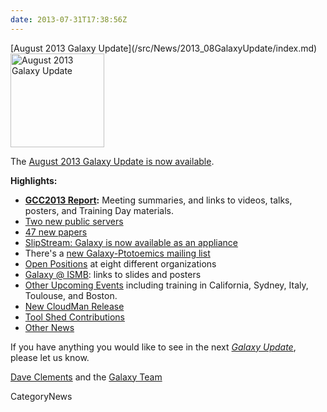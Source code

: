 ```yaml
---
date: 2013-07-31T17:38:56Z
---
```

<div class='newsItemHeader'>[August 2013 Galaxy Update](/src/News/2013_08GalaxyUpdate/index.md)</div>

<div class='right'><a href='/GalaxyUpdates/2013_08'><img src='/Images/Logos/GalaxyUpdate200.png' alt='August 2013 Galaxy Update' width=150 /></a></div>

The [August 2013 Galaxy Update is now available](/src/GalaxyUpdates/2013_08/index.md). 

**Highlights:**
* **[GCC2013 Report](/GalaxyUpdates/2013_08#gcc2013-report):** Meeting summaries, and links to videos, talks, posters, and Training Day materials.
* [Two new public servers](/GalaxyUpdates/2013_08#new-public-servers)
* [47 new papers](/GalaxyUpdates/2013_08#new-papers)
* [SlipStream: Galaxy is now available as an appliance](/GalaxyUpdates/2013_08#slipstream-appliance-galaxy-edition-announced)
* There's a [new Galaxy-Ptotoemics mailing list](/GalaxyUpdates/2013_08#new-galaxy-proteomics-mailing-list)
* [Open Positions](/GalaxyUpdates/2013_08#whos-hiring) at eight different organizations
* [Galaxy @ ISMB](/GalaxyUpdates/2013_08#ismb--eccb--bosc--ms-sig-2013): links to slides and posters
* [Other Upcoming Events](/GalaxyUpdates/2013_08#other-upcoming-events) including training in California, Sydney, Italy, Toulouse, and Boston.
* [New CloudMan Release](/GalaxyUpdates/2013_08#cloudman-release)
* [Tool Shed Contributions](/GalaxyUpdates/2013_08#tool-shed-contributions)
* [Other News](/GalaxyUpdates/2013_08#other-news)

If you have anything you would like to see in the next *[Galaxy Update](/src/GalaxyUpdates/index.md)*, please let us know.

[Dave Clements](/DaveClements) and the [Galaxy Team](/src/GalaxyTeam/index.md)


CategoryNews
